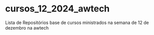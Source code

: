 # cursos_12_2024_awtech

Lista de Repositórios base de cursos ministrados na semana de 12 de dezembro na awtech
